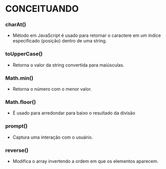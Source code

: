 # CONCEITUANDO

### charAt()
- Método em JavaScript é usado para retornar o caractere em um índice especificado (posição) dentro de uma string.

### toUpperCase() 
- Retorna o valor da string convertida para maiúsculas.

### Math.min()
- Retorna o número com o menor valor.

### Math.floor()
- É usado para arredondar para baixo o resultado da divisão

### prompt()
- Captura uma interação com o usuário.

### reverse()
- Modifica o array invertendo a ordem em que os elementos aparecem.